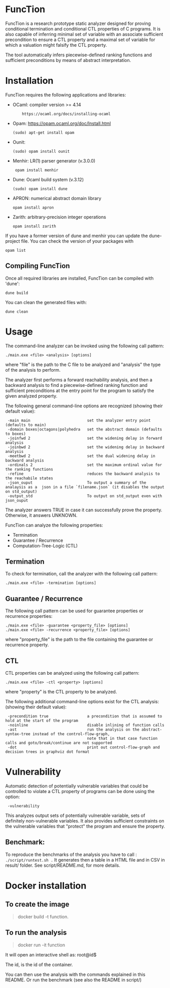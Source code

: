 # FuncTion

FuncTion is a research prototype static analyzer designed for proving conditional termination and conditional CTL properties of C programs.
It is also capable of inferring minimal set of variable with an associate sufficient precondition to ensure a CTL property and a maximal set of variable for which a valuation might falsify the CTL property.

The tool automatically infers piecewise-defined ranking functions and sufficient preconditions by means of abstract interpretation.


# Installation

FuncTion requires the following applications and libraries:

* OCaml: compiler version >= 4.14
	```
		https://ocaml.org/docs/installing-ocaml
	```

* Opam: https://opam.ocaml.org/doc/Install.html

	```
	(sudo) apt-get install opam
	```
* Ounit:

	```
	(sudo) opam install ounit
* Menhir: LR(1) parser generator (v.3.0.0)

	```
	 opam install menhir
	```
* Dune: Ocaml build system (v.3.12)
	```
	(sudo) opam install dune
	```		
* APRON: numerical abstract domain library

	```
	opam install apron
	```

* Zarith: arbitrary-precision integer operations

	```
	opam install zarith
	```
If you have a former version of dune and menhir you can update the dune-project file. You can check the version of your packages 
with 
```
opam list
```
## Compiling FuncTion

Once all required libraries are installed, FuncTion can be compiled with 'dune':

```
dune build
```

You can clean the generated files with:


```
dune clean
```

# Usage

The command-line analyzer can be invoked using the following call pattern:

	./main.exe <file> <analysis> [options] 

where "file" is the path to the C file to be analyzed and "analysis" the type of the analysis to perform. 

The analyzer first performs a forward reachability analysis, and then a backward analysis to find a 
piecewise-defined ranking function and sufficient preconditions at the entry point for the program 
to satisfy the given analyzed property.

The following general command-line options are recognized
(showing their default value):

	 -main main                         set the analyzer entry point (defaults to main)
	 -domain boxes|octagons|polyhedra   set the abstract domain (defaults to boxes)
	 -joinfwd 2                         set the widening delay in forward analysis
	 -joinbwd 2                         set the widening delay in backward analysis
	 -meetbwd 2			                set the dual widening delay in backward analysis
	 -ordinals 2                        set the maximum ordinal value for the ranking functions
	 -refine            			    reduces the backward analysis to the reachabile states
	 -json_ouput						To output a summary of the analaysis as a  json in a file `filename.json` (it disables the output on std_output)
	 -output_std						To output on std_output even with json_ouput

The analyzer answers TRUE in case it can successfully prove the property. Otherwise, it answers UNKNOWN.

FuncTion can analyze the following properties:

* Termination
* Guarantee / Recurrence 
* Computation-Tree-Logic (CTL) 

## Termination

To check for termination, call the analyzer with the following call pattern:

	./main.exe <file> -termination [options]

## Guarantee / Recurrence

The following call pattern can be used for guarantee properties or recurrence properties:

	./main.exe <file> -guarantee <property_file> [options]
	./main.exe <file> -recurrence <property_file> [options] 

where "property\_file" is the path to the file containing the guarantee or recurrence property.

## CTL

CTL properties can be analyzed using the following call pattern:

	./main.exe <file> -ctl <property> [options]

where "property" is the CTL property to be analyzed. 

The following additional command-line options exist for the CTL analysis:
(showing their default value):

	 -precondition true                 a precondition that is assumed to hold at the start of the program
	 -noinline			                disable inlining of function calls
     -ast                               run the analysis on the abstract-syntax-tree instead of the control-flow-graph,
                                        note that in that case function calls and goto/break/continue are not supported
     -dot                               print out control-flow-graph and decision trees in graphviz dot format
# Vulnerability 
Automatic detection of potentially vulnerable variables that
could be controlled to violate a CTL property of programs can be done using the option: 
	 
	 -vulnerability
	
This analyzes output sets of potentially vulnerable variable, sets
of definitely non-vulnerable variables. It also provides sufficient constraints on the vulnerable variables that "protect" the program and ensure the property.
## Benchmark:
To reproduce the benchmarks of the analysis you have to call : 
	`./script/runtest.sh .` 
It generates then a table in a HTML file and in CSV in result/ folder. See script/README.md, for more details.


# Docker installation 
## To create the image
> docker build -t function. 

## To run the analysis
> docker run -it function

It will open an interactive shell as:
root@id$

The id, is the id of the container.

You can then use the analysis with the commands explained in this README.
Or run the benchmark (see also the README in script/)
